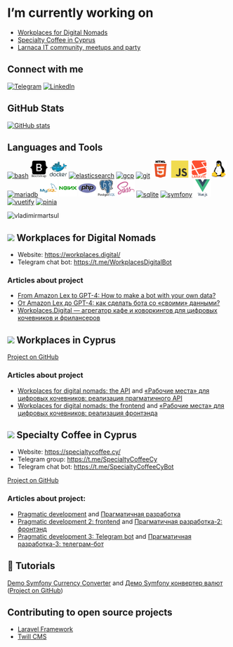 # I’m currently working on

* [Workplaces for Digital Nomads](https://workplaces.digital/)
* [Specialty Сoffee in Cyprus](https://specialtycoffee.cy/)
* [Larnaca IT community, meetups and party](https://t.me/larnacait)

## Connect with me

[![Telegram](https://img.shields.io/badge/Telegram-2CA5E0?&logo=telegram&logoColor=white)](https://t.me/vladimir_mvs)
[![LinkedIn](https://img.shields.io/badge/linkedin-%230077B5.svg?&logo=linkedin&logoColor=white)](https://linkedin.com/in/vladimirmartsul)

## GitHub Stats

[![GitHub stats](https://github-readme-stats.vercel.app/api?username=vladimirmartsul&count_private=true&show_icons=true&include_all_commits=true)](https://github.com/vladimirmartsul)

## Languages and Tools

<p>
    <a href="https://www.gnu.org/software/bash/" target="_blank" rel="noreferrer"><img src="https://www.vectorlogo.zone/logos/gnu_bash/gnu_bash-icon.svg" alt="bash" width="40" height="40"/></a>
    <a href="https://getbootstrap.com" target="_blank" rel="noreferrer"><img src="https://raw.githubusercontent.com/devicons/devicon/master/icons/bootstrap/bootstrap-plain-wordmark.svg" alt="bootstrap" width="40" height="40"/></a>
    <a href="https://www.docker.com/" target="_blank" rel="noreferrer"><img src="https://raw.githubusercontent.com/devicons/devicon/master/icons/docker/docker-original-wordmark.svg" alt="docker" width="40" height="40"/></a>
    <a href="https://www.elastic.co" target="_blank" rel="noreferrer"><img src="https://www.vectorlogo.zone/logos/elastic/elastic-icon.svg" alt="elasticsearch" width="40" height="40"/></a>
    <a href="https://cloud.google.com" target="_blank" rel="noreferrer"><img src="https://www.vectorlogo.zone/logos/google_cloud/google_cloud-icon.svg" alt="gcp" width="40" height="40"/></a>
    <a href="https://git-scm.com/" target="_blank" rel="noreferrer"><img src="https://www.vectorlogo.zone/logos/git-scm/git-scm-icon.svg" alt="git" width="40" height="40"/></a>
    <a href="https://www.w3.org/html/" target="_blank" rel="noreferrer"><img src="https://raw.githubusercontent.com/devicons/devicon/master/icons/html5/html5-original-wordmark.svg" alt="html5" width="40" height="40"/></a>
    <a href="https://developer.mozilla.org/en-US/docs/Web/JavaScript" target="_blank" rel="noreferrer"><img src="https://raw.githubusercontent.com/devicons/devicon/master/icons/javascript/javascript-original.svg" alt="javascript" width="40" height="40"/></a>
    <a href="https://laravel.com/" target="_blank" rel="noreferrer"><img src="https://raw.githubusercontent.com/devicons/devicon/master/icons/laravel/laravel-plain-wordmark.svg" alt="laravel" width="40" height="40"/></a>
    <a href="https://www.linux.org/" target="_blank" rel="noreferrer"><img src="https://raw.githubusercontent.com/devicons/devicon/master/icons/linux/linux-original.svg" alt="linux" width="40" height="40"/></a>
    <a href="https://mariadb.org/" target="_blank" rel="noreferrer"><img src="https://www.vectorlogo.zone/logos/mariadb/mariadb-icon.svg" alt="mariadb" width="40" height="40"/></a>
    <a href="https://www.mysql.com/" target="_blank" rel="noreferrer"><img src="https://raw.githubusercontent.com/devicons/devicon/master/icons/mysql/mysql-original-wordmark.svg" alt="mysql" width="40" height="40"/></a>
    <a href="https://www.nginx.com" target="_blank" rel="noreferrer"><img src="https://raw.githubusercontent.com/devicons/devicon/master/icons/nginx/nginx-original.svg" alt="nginx" width="40" height="40"/></a>
    <a href="https://www.php.net" target="_blank" rel="noreferrer"><img src="https://raw.githubusercontent.com/devicons/devicon/master/icons/php/php-original.svg" alt="php" width="40" height="40"/></a>
    <a href="https://www.postgresql.org" target="_blank" rel="noreferrer"><img src="https://raw.githubusercontent.com/devicons/devicon/master/icons/postgresql/postgresql-original-wordmark.svg" alt="postgresql" width="40" height="40"/></a>
    <a href="https://sass-lang.com" target="_blank" rel="noreferrer"><img src="https://raw.githubusercontent.com/devicons/devicon/master/icons/sass/sass-original.svg" alt="sass" width="40" height="40"/></a>
    <a href="https://www.sqlite.org/" target="_blank" rel="noreferrer"><img src="https://www.vectorlogo.zone/logos/sqlite/sqlite-icon.svg" alt="sqlite" width="40" height="40"/></a>
    <a href="https://symfony.com" target="_blank" rel="noreferrer"><img src="https://symfony.com/logos/symfony_black_03.svg" alt="symfony" width="40" height="40"/></a>
    <a href="https://vuejs.org/" target="_blank" rel="noreferrer"><img src="https://raw.githubusercontent.com/devicons/devicon/master/icons/vuejs/vuejs-original-wordmark.svg" alt="vuejs" width="40" height="40"/></a>
    <a href="https://vuetifyjs.com/en/" target="_blank" rel="noreferrer"><img src="https://bestofjs.org/logos/vuetify.svg" alt="vuetify" width="40" height="40"/></a>
    <a href="https://pinia.vuejs.org/" target="_blank" rel="noreferrer"><img src="https://bestofjs.org/logos/pinia.svg" alt="pinia" width="40" height="40"/></a>
</p>

<p><img src="https://github-readme-stats.vercel.app/api/top-langs?username=vladimirmartsul&show_icons=true&locale=en&layout=compact" alt="vladimirmartsul" /></p>


<h2><img src="https://workplaces.digital/icon.svg" height="32"/> Workplaces for Digital Nomads</h2>

* Website: https://workplaces.digital/
* Telegram chat bot: https://t.me/WorkplacesDigitalBot 

### Articles about project

* [From Amazon Lex to GPT-4: How to make a bot with your own data?](https://dev.to/vladimir_mvs/from-amazon-lex-to-gpt-4-how-to-make-a-bot-with-your-own-data-3cih)
* [От Amazon Lex до GPT-4: как сделать бота со «своими» данными?](https://habr.com/ru/articles/726698/)
* [Workplaces.Digital — агрегатор кафе и коворкингов для цифровых кочевников и фрилансеров](https://habr.com/ru/articles/709266/)

<h2><img src="https://raw.githubusercontent.com/workplacescy/frontend/develop/public/icon.svg" height="32"/> Workplaces in Cyprus</h2>

[Project on GitHub](https://github.com/workplacescy)

### Articles about project

* [Workplaces for digital nomads: the API](https://dev.to/vladimir_mvs/workplaces-for-digital-nomads-the-api-5hk8) and [«Рабочие места» для цифровых кочевников: реализация прагматичного API](https://habr.com/ru/post/694142/)
* [Workplaces for digital nomads: the frontend](https://dev.to/vladimir_mvs/workplaces-for-digital-nomads-the-frontend-2mk3) and [«Рабочие места» для цифровых кочевников: реализация фронтэнда](https://habr.com/ru/post/695200/)


<h2><img src="https://specialtycoffee.cy/icon.svg" height="32"/> Specialty Сoffee in Cyprus</h2>

* Website: https://specialtycoffee.cy/
* Telegram group: https://t.me/SpecialtyCoffeeCy
* Telegram chat bot: https://t.me/SpecialtyCoffeeCyBot 

[Project on GitHub](https://github.com/specialtycoffeecyprus)

### Articles about project:

* [Pragmatic development](https://dev.to/vladimir_mvs/pragmatic-development-2lph)
and [Прагматичная разработка](https://habr.com/ru/post/677288/)
* [Pragmatic development 2: frontend](https://dev.to/vladimir_mvs/pragmatic-development-2-frontend-1m79) and [Прагматичная разработка-2: фронтэнд](https://habr.com/ru/post/677534/)
* [Pragmatic development 3: Telegram bot](https://dev.to/vladimir_mvs/pragmatic-development-3-telegram-bot-ed1)
  and [Прагматичная разработка-3: телеграм-бот](https://habr.com/ru/post/677594/)


## 📣 Tutorials

[Demo Symfony Currency Converter](https://dev.to/vladimir_mvs/demo-symfony-currency-converter-3ong) and [Демо Symfony конвертер валют](https://habr.com/ru/post/671956/) ([Project on GitHub](https://github.com/vladimirmartsul/symfony-exchange-demo))

## Contributing to open source projects

* [Laravel Framework](https://github.com/laravel/framework/)
* [Twill CMS](https://github.com/area17/twill/)
